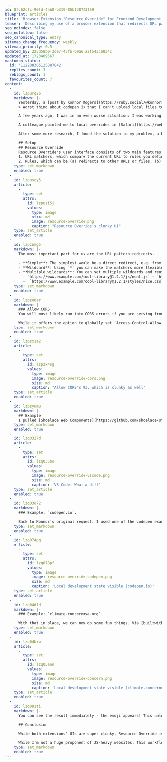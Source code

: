 ```yaml
---
id: 8fc62cfc-90fd-4ab0-b319-85bf38723f69
blueprint: articles
title: 'Browser Extension "Resource Override" for Frontend Development'
teaser: 'Describing my use of a browser extension that redirects URL patterns to wherever-you-want to boost specific frontend tasks'
seo_noindex: false
seo_nofollow: false
seo_canonical_type: entry
sitemap_change_frequency: weekly
sitemap_priority: 0.5
updated_by: 225d58b0-3de7-45fb-b9a6-a2f543c6834c
updated_at: 1723409567
mastodon_status:
  id: '112288305125887842'
  replies_count: 3
  reblogs_count: 1
  favourites_count: 7
content:
  -
    id: lzpurq26
    markdown: |-
      Yesterday, a [post by Konnor Rogers](https://ruby.social/@konnorrogers/112940390648589642) on Mastodon caught my eye:
      > Worst thing about codepen is that I can't upload local files to verify fixes.

      A few years ago, I was in an even worse situation: I was working on a decoupled site where the only way to debug the frontend was to do a deployment and change the CMS' asset path via a URL query parameter (something like `?components-version=fix/make-input-usable`). This workflow drove me crazy and I was eagerly looking for ways to avoid this huge time waster.

      A colleague pointed me to local overrides in [Safari](https://webkit.org/web-inspector/local-overrides/) and [Chrome](https://developer.chrome.com/docs/devtools/overrides): A way to override requested files with custom files. While this felt okay for single files, it was definitely not an option for the many micro-frontends I was working on, which consisted of many chunked files.

      After some more research, I found the solution to my problem, a browser extension called "Resource Override", available for [Chromium](https://chromewebstore.google.com/detail/resource-override/pkoacgokdfckfpndoffpifphamojphii) and [Firefox](https://addons.mozilla.org/en-US/firefox/addon/resourceoverride/). Let me tell you: It completely changed the way we work.

      ## Setup
      ## Resource Override
      Resource Override's user interface consists of two main features:
      1. URL matchers, which compare the current URL to rules you define
      2. Rules, which can be (a) redirects to other URLs or files, (b) injections of files or (c) modification of request/response headers
    type: set_markdown
    enabled: true
  -
    id: lzpuscy5
    article:
      -
        type: set
        attrs:
          id: lzpusi5j
          values:
            type: image
            size: md
            image: resource-override.png
            caption: "Resource Override's clunky UI"
    type: set_article
    enabled: true
  -
    id: lzpznmg5
    markdown: |-
      The most important part for us are the URL pattern redirects.

      - **Simple**: The simplest would be a direct redirect, e.g. from resource `https://www.example.com/js/neat.js` to `http://localhost:8080/js/neat.js`.
      - **Wildcard**: Using `*` you can make the matchers more flexible, e.g. `https://www.example.com/cool-library@1.2.1/js/neat.js` could be matched with `https://www.example.com/*/js/neat.js`.
      - **Multiple wildcards**: You can set multiple wildcards and reuse them in your redirect, e.g. `https://www.example.com/**/*` with a redirect to `http://localhost:8080/*` which would enable the following:
        - `https://www.example.com/cool-library@1.2.1/js/neat.js` → `http://localhost:8080/js/neat.js`
        -  `https://www.example.com/cool-library@1.2.1/styles/nice.css` →  `http://localhost:8080/styles/nice.css`
    type: set_markdown
    enabled: true
  -
    id: lzpzo0ar
    markdown: |-
      ### Allow CORS
      You will most likely run into CORS errors if you are serving from `localhost`. While Resource Override offers the ability to override request and response headers, I never got this to work with my local overrides. Instead, I'm using the Allow Cors extension, which is also available for [Chrome](https://chromewebstore.google.com/detail/allow-cors-access-control/lhobafahddgcelffkeicbaginigeejlf?hl=en) and [Firefox](https://addons.mozilla.org/en-US/firefox/addon/access-control-allow-origin/).

      While it offers the option to globally set `Access-Control-Allow-Origin` to `*`, this made e.g. YouTube super buggy for me. Therefore, I recommend setting a custom rule (available at the bottom of the extension's options) as shown in the screenshot below:
    type: set_markdown
    enabled: true
  -
    id: lzpzx1a2
    article:
      -
        type: set
        attrs:
          id: lzpzx4sg
          values:
            type: image
            image: resource-override-cors.png
            size: md
            caption: "Allow CORS's UI, which is clunky as well"
    type: set_article
    enabled: true
  -
    id: lzpzyumu
    markdown: |-
      ## Example
      I pulled [Shoelace Web Components](https://github.com/shoelace-style/shoelace), started the dev server and made a huge change in the `<sl-input>` component: I added `✨ ` to the label.
    type: set_markdown
    enabled: true
  -
    id: lzq0327d
    article:
      -
        type: set
        attrs:
          id: lzq035bo
          values:
            type: image
            image: resource-override-vscode.png
            size: md
            caption: 'VS Code: What a diff'
    type: set_article
    enabled: true
  -
    id: lzq03o72
    markdown: |-
      ### Example: `codepen.io`.

      Back to Konnor's original request: I used one of the codepen examples from the Shoelace docs, created a redirect from `https://cdn.jsdelivr.net/npm/@shoelace-style/shoelace**/cdn/*` to `http://localhost:4000/dist/*`, and here we are: In the Network tab I see the redirect for the original file to `localhost`, which now also calls all other chunks from `localhost` as well. As hoped: The preview shows the emoji!
    type: set_markdown
    enabled: true
  -
    id: lzq074pq
    article:
      -
        type: set
        attrs:
          id: lzq078pf
          values:
            type: image
            image: resource-override-codepen.png
            size: md
            caption: 'Local development state visible (codepen.io)'
    type: set_article
    enabled: true
  -
    id: lzq04dld
    markdown: |-
      ### Example: `climate.concernusa.org`.

      With that in place, we can now do some fun things. Via [builtwith.com](https://builtwith.com) I found [climate.concernusa.org](https://climate.concernusa.org/) which uses Shoelace in its frontend. I made a rule that matches `https://cdn.jsdelivr.net/npm/@shoelace-style/shoelace**/dist/*` and redirected it to `http://localhost:4000/dist/*`. Since they are using a really old version, I also included a CSS file to fill in missing CSS variables.
    type: set_markdown
    enabled: true
  -
    id: lzq04bxw
    article:
      -
        type: set
        attrs:
          id: lzq05ann
          values:
            type: image
            image: resource-override-concern.png
            size: md
            caption: 'Local development state visible (climate.concernusa.org)'
    type: set_article
    enabled: true
  -
    id: lzq091ti
    markdown: |-
      You can see the result immediately - the emoji appears! This unlocks you to debug your components and micro frontend even on production websites.

      ## Conclusion

      While both extensions' UIs are super clunky, Resource Override is super powerful. Coming back to the the project I described at the beginning: Our team's workflow changed completely because of the extension, and it's still being used heavily on a daily basis. For some features or bugs, we had to work on 4 or 5 JS services at the same time (component libraries, micro frontends, tracking library etc.), all hosted on local servers - and thanks to the SPA-like architecture and using the extension, we were even able to test them in our production environment without a single deployment.

      While I'm not a huge proponent of JS-heavy websites: This workflow was pretty nice. 🙃
    type: set_markdown
    enabled: true
---
```

